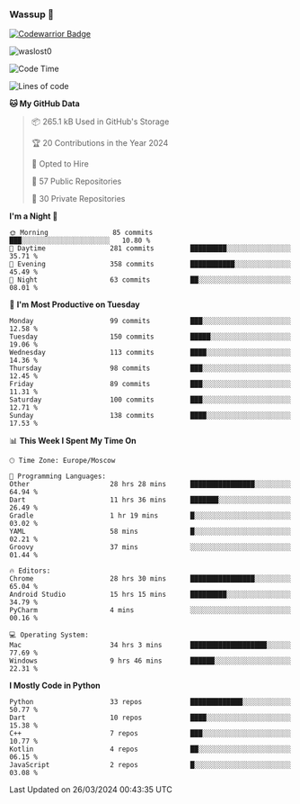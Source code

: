 ### Wassup 👋

[![Codewarrior Badge](https://www.codewars.com/users/waslost/badges/small)](https://www.codewars.com/users/waslost)

<p align="left"> <img src="https://komarev.com/ghpvc/?username=waslost0" alt="waslost0" /></p>

<!--START_SECTION:waka-->
![Code Time](http://img.shields.io/badge/Code%20Time-4%2C116%20hrs%2039%20mins-blue)

![Lines of code](https://img.shields.io/badge/From%20Hello%20World%20I%27ve%20Written-1.4%20million%20lines%20of%20code-blue)

**🐱 My GitHub Data** 

> 📦 265.1 kB Used in GitHub's Storage 
 > 
> 🏆 20 Contributions in the Year 2024
 > 
> 💼 Opted to Hire
 > 
> 📜 57 Public Repositories 
 > 
> 🔑 30 Private Repositories 
 > 
**I'm a Night 🦉** 

```text
🌞 Morning                85 commits          ███░░░░░░░░░░░░░░░░░░░░░░   10.80 % 
🌆 Daytime                281 commits         █████████░░░░░░░░░░░░░░░░   35.71 % 
🌃 Evening                358 commits         ███████████░░░░░░░░░░░░░░   45.49 % 
🌙 Night                  63 commits          ██░░░░░░░░░░░░░░░░░░░░░░░   08.01 % 
```
📅 **I'm Most Productive on Tuesday** 

```text
Monday                   99 commits          ███░░░░░░░░░░░░░░░░░░░░░░   12.58 % 
Tuesday                  150 commits         █████░░░░░░░░░░░░░░░░░░░░   19.06 % 
Wednesday                113 commits         ████░░░░░░░░░░░░░░░░░░░░░   14.36 % 
Thursday                 98 commits          ███░░░░░░░░░░░░░░░░░░░░░░   12.45 % 
Friday                   89 commits          ███░░░░░░░░░░░░░░░░░░░░░░   11.31 % 
Saturday                 100 commits         ███░░░░░░░░░░░░░░░░░░░░░░   12.71 % 
Sunday                   138 commits         ████░░░░░░░░░░░░░░░░░░░░░   17.53 % 
```


📊 **This Week I Spent My Time On** 

```text
🕑︎ Time Zone: Europe/Moscow

💬 Programming Languages: 
Other                    28 hrs 28 mins      ████████████████░░░░░░░░░   64.94 % 
Dart                     11 hrs 36 mins      ███████░░░░░░░░░░░░░░░░░░   26.49 % 
Gradle                   1 hr 19 mins        █░░░░░░░░░░░░░░░░░░░░░░░░   03.02 % 
YAML                     58 mins             █░░░░░░░░░░░░░░░░░░░░░░░░   02.21 % 
Groovy                   37 mins             ░░░░░░░░░░░░░░░░░░░░░░░░░   01.44 % 

🔥 Editors: 
Chrome                   28 hrs 30 mins      ████████████████░░░░░░░░░   65.04 % 
Android Studio           15 hrs 15 mins      █████████░░░░░░░░░░░░░░░░   34.79 % 
PyCharm                  4 mins              ░░░░░░░░░░░░░░░░░░░░░░░░░   00.16 % 

💻 Operating System: 
Mac                      34 hrs 3 mins       ███████████████████░░░░░░   77.69 % 
Windows                  9 hrs 46 mins       ██████░░░░░░░░░░░░░░░░░░░   22.31 % 
```

**I Mostly Code in Python** 

```text
Python                   33 repos            █████████████░░░░░░░░░░░░   50.77 % 
Dart                     10 repos            ████░░░░░░░░░░░░░░░░░░░░░   15.38 % 
C++                      7 repos             ███░░░░░░░░░░░░░░░░░░░░░░   10.77 % 
Kotlin                   4 repos             ██░░░░░░░░░░░░░░░░░░░░░░░   06.15 % 
JavaScript               2 repos             █░░░░░░░░░░░░░░░░░░░░░░░░   03.08 % 
```




 Last Updated on 26/03/2024 00:43:35 UTC
<!--END_SECTION:waka-->

